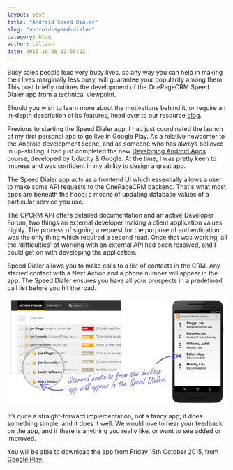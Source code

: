 ```yaml
---
layout: post
title: "Android Speed Dialer"
slug: "android-speed-dialer"
category: blog
author: cillian
date: 2015-10-28 13:55:22
---
```


Busy sales people lead very busy lives, so any way you can help in making their lives marginally less busy, will guarantee your popularity among them. This post briefly outlines the development of the OnePageCRM Speed Dialer app from a technical viewpoint. 

Should you wish to learn more about the motivations behind it, or require an in-depth description of its features, head over to our resource [blog][1].

Previous to starting the Speed Dialer app, I had just coordinated the launch of my first personal app to go live in Google Play. As a relative newcomer to the Android development scene, and as someone who has always believed in up-skilling, I had just completed the new [Developing Android Apps][2] course, developed by Udacity & Google. At the time, I was pretty keen to impress and was confident in my ability to design a great app.

The Speed Dialer app acts as a frontend UI which essentially allows a user to make some API requests to the OnePageCRM backend. That's what most apps are beneath the hood; a means of updating database values of a particular service you use. 

The OPCRM API offers detailed documentation and an active Developer Forum, two things an external developer making a client application values highly. The process of signing a request for the purpose of authentication was the only thing which required a second read. Once that was working, all the 'difficulties' of working with an external API had been resolved, and I could get on with developing the application.

Speed Dialer allows you to make calls to a list of contacts in the CRM. Any starred contact with a Next Action and a phone number will appear in the app. The Speed Dialer ensures you have all your prospects in a predefined call list before you hit the road.

<img class="img-responsive" src="/img/speed-dialer-info-graphic.png" />

It’s quite a straight-forward implementation, not a fancy app; it does something simple, and it does it well. We would love to hear your feedback on the app, and if there is anything you really like, or want to see added or improved. 

You will be able to download the app from Friday 15th October 2015, from [Google Play][3]. 

  [1]: http://www.onepagecrm.com/blog/new-recruit-new-speed-dialer-app
  [2]: https://www.udacity.com/course/developing-android-apps--ud853
  [3]: https://play.google.com/store/apps/details?id=com.onepagecrm.onepagecrmdialler
